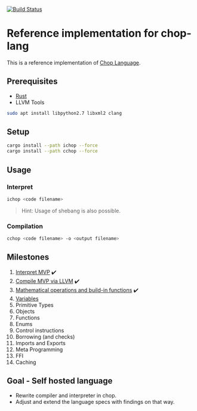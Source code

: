 
<a href="https://travis-ci.org/lochbrunner/chop-compiler"><img src="https://travis-ci.org/lochbrunner/chop-compiler.svg?branch=master" alt="Build Status"></a>

# Reference implementation for chop-lang


This is a reference implementation of [Chop Language](https://github.com/lochbrunner/chop-specs/blob/master/README.md).

## Prerequisites

* [Rust](https://www.rust-lang.org/)
* LLVM Tools

```bash
sudo apt install libpython2.7 libxml2 clang
```

## Setup

```bash
cargo install --path ichop --force
cargo install --path cchop --force
```

## Usage

### Interpret

```bash
ichop <code filename>
```

> Hint: Usage of shebang is also possible.

### Compilation

```bash
cchop <code filename> -o <output filename>
```

## Milestones

1. [Interpret MVP](./milestones/1) :heavy_check_mark:
1. [Compile MVP via LLVM](./milestones/2) :heavy_check_mark:
1. [Mathematical operations and build-in functions](./milestones/3) :heavy_check_mark:
1. [Variables](./milestones/4)
1. Primitive Types
1. Objects
1. Functions
1. Enums
1. Control instructions
1. Borrowing (and checks)
1. Imports and Exports
1. Meta Programming
1. FFI
1. Caching

## Goal - Self hosted language

* Rewrite compiler and interpreter in chop.
* Adjust and extend the language specs with findings on that way.
